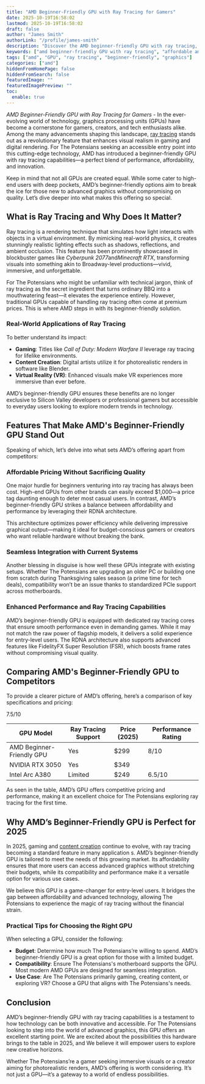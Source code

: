 ```yaml
---
title: "AMD Beginner-Friendly GPU with Ray Tracing for Gamers"
date: 2025-10-19T16:58:02
lastmod: 2025-10-19T16:58:02
draft: false
author: "James Smith"
authorLink: "/profile/james-smith"
description: "Discover the AMD beginner-friendly GPU with ray tracing, offering stunning visuals, smooth performance, and affordability for gamers and creators alike!"
keywords: ["amd beginner-friendly GPU with ray tracing", "affordable amd GPU with ray tracing", "entry-level amd GPU with ray tracing"]
tags: ["amd", "GPU", "ray tracing", "beginner-friendly", "graphics"]
categories: ["amd"]
hiddenFromHomePage: false
hiddenFromSearch: false
featuredImage: ""
featuredImagePreview: ""
toc:
  enable: true
---
```


*AMD Beginner-Friendly GPU with Ray Tracing for Gamers* - In the ever-evolving world of technology, graphics processing units (GPUs) have become a cornerstone for gamers, creators, and tech enthusiasts alike. Among the many advancements shaping this landscape, [ray tracing](/amd/amd-budget-friendly-gpu-with-ray-tracing) stands out as a revolutionary feature that enhances visual realism in gaming and digital rendering. For The Potensians seeking an accessible entry point into this cutting-edge technology, AMD has introduced a beginner-friendly GPU with ray tracing capabilities—a perfect blend of performance, affordability, and innovation. 

Keep in mind that not all GPUs are created equal.  While some cater to high-end users with deep pockets, AMD’s beginner-friendly options aim to break the ice for those new to advanced graphics without compromising on quality. Let’s dive deeper into what makes this offering so special.

## What is Ray Tracing and Why Does It Matter?

Ray tracing is a rendering technique that simulates how light interacts with objects in a virtual environment. By mimicking real-world physics, it creates stunningly realistic lighting effects such as shadows, reflections, and ambient occlusion. This feature has​ been prominently showcased in blockbuster games like *Cyberpunk 2077*and*Minecraft RTX*, transforming visuals into something akin to Broadway-level productions—vivid, immersive, and unforgettable.

For The Potensians who might be unfamiliar with technical jargon, think of ray tracing as the secret ingredient that turns ordinary BBQ into a mouthwatering feast—it elevates the experience entirely. However, traditional GPUs capable of handling ray tracing often come at premium prices. This is where AMD steps in with its beginner-friendly solution.

### Real-World Applications of Ray Tracing

To better understand its impac​t:

- **Gaming**: Titles like *Call of Duty: Modern Warfare II* leverage ray tracing for lifelike environments. 
- **Content Creation**: Digital artists utilize it for photorealistic renders​ in software like Blender. 
- **Virtual Reality (VR)**: Enhanced visuals make VR experiences more immersive than ever before. 

AMD’s beginner-friendly GPU ensures these benefits are no longer exclusive to Silicon Valley developers or professional gamers but accessible to everyday users looking to explore modern trends in technology.

## Features That Make AMD's Beginner-Friendly GPU Stand Out

Speaking of which, let’s delve into what sets AMD’s offering apart from competitors:

### Affordable Pricing Without Sacrificing Quality

One major hurdle for beginners venturing into ray tracing has always been cost. High-end GPUs from other brands can easily exceed $1,000—a price tag daunting enough to deter most casual users. In contrast, AMD’s beginner-friendly GPU strikes a balance between affordability and performance by leveraging their RDNA architecture.

This architecture optimizes power efficiency while delivering impressive graphical output—making it ideal for budget-conscious gamers or creators who want reliable hardware without breaking the bank.

### Seamless Integration with Current Systems

Another blessing in disguise is how well these GPUs integrate with existing setups. Whether The Potensians are upgrading an older PC or building one from scratch during Thanksgiving sales season (a prime time for tech deals), compatibility won’t be an issue thanks to standardized PCIe support across motherboards.

### Enhanced Performance and Ray Tracing Capabilities

AMD’s beginner-friendly GPU is equipped with dedicated ray tracing cores that ensure smooth performance even in demanding games. While it may not match the raw power of flagship models, it delivers a solid experience for entry-level users. The RDNA architecture also supports advanced features like FidelityFX Super Resolution (FSR), which boosts frame rates without compromising visual quality.

## Comparing AMD's Beginner-Friendly GPU to Competitors

To provide a clearer picture of AMD’s offering, here’s a comparison of key specifications and pricing:

<div class="table-responsive">
<table class="html-table">
<thead>
<tr>
<th>GPU Model</th>
<th>Ray Tracing Support</th>
<th>Price (2025)</th>
<th>Performance Rating</th>
</tr>
</thead>
<tbody>
<tr>
<td>AMD Beginner-Friendly GPU</td>
<td>Yes</td>
<td>$299</td>
<td>8/10</td>
</tr>
<tr>
<td>NVIDIA RTX 3050</td>
<td>Yes</td>
<td>$349</td>
<t​d>7.5/10</td>
</tr>
<tr>
<td>Intel Arc A380</td>
<td>Limited</td>
<td>$249</td>
<td>6.5/10</td>
</tr>
</tbody>
</table>
</div>

As seen in the table, AMD’s GPU offers competitive pricing and performance, making it an excellent choice for The Potensians exploring ray tracing for the first time.

## Why AMD’s Beginner-Friendly GPU is Perfect for 2025

In 2025, gaming and [content creation](/amd/amd-affordable-processor-for-content-creation) continue to evolve, with ray tracing becoming a standard feature in many application s. AMD’s beginner-friendly GPU is tailored to meet the needs of this growing market. Its affordability ensures that more users can access advanced graphics without stretching their budgets, while its compatibility and performance make it a versatile option for various use cases.

We believe this GPU is a game-changer for entry-level users. It bridges the gap between affordability and advanced technology, allowing The Potensians to experience the magic of ray tracing without the financial strain.

### Practical Tips for Choosing the Right GPU

When selecting a GPU, consider the following:

- **Budget**: Determine how much The Potensians’re willing to spend. AMD’s beginner-friendly GPU is a great option for those with a limited budget. 
- **Compatibility**: Ensure The Potensians's motherboard supports the GPU. Most modern AMD GPUs are designed for seamless integration. 
- **Use Case**: Are The Potensians primarily gaming, creating content, or exploring VR? Choose a GPU that aligns with The Potensians's needs. 

## Conclusion

AMD’s beginner-friendly GPU with ray tracing capabilities is a testament to how technology can be both innovative and accessible. For The Potensians looking to step into the world of advanced graphics, this GPU offers an excellent starting point. We are excited about the possibilities this hardware brings to the table in 2025, and We believe it will empower users to explore new creative horizons.

Whether The Potensians’re a gamer seeking immersive visuals or a creator aiming for photorealistic renders, AMD’s offering is worth considering. It’s not just a GPU—it’s a gateway to a world of endless possibilities.